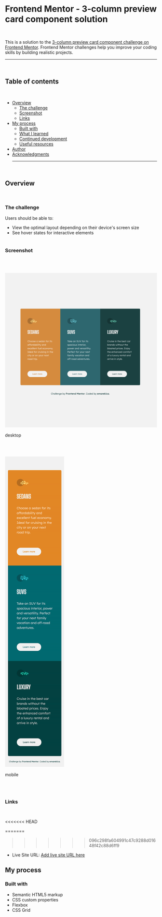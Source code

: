 # Frontend Mentor - 3-column preview card component solution

<br>

This is a solution to the [3-column preview card component challenge on Frontend Mentor](https://www.frontendmentor.io/challenges/3column-preview-card-component-pH92eAR2-). Frontend Mentor challenges help you improve your coding skills by building realistic projects.
<br><hr /><br>

## Table of contents

<br>

- [Overview](#overview)
  - [The challenge](#the-challenge)
  - [Screenshot](#screenshot)
  - [Links](#links)
- [My process](#my-process)
  - [Built with](#built-with)
  - [What I learned](#what-i-learned)
  - [Continued development](#continued-development)
  - [Useful resources](#useful-resources)
- [Author](#author)
- [Acknowledgments](#acknowledgments)
  <br><hr /><br>

## Overview

<br>

### The challenge

Users should be able to:

- View the optimal layout depending on their device's screen size
- See hover states for interactive elements
  <br><br>

### Screenshot

<br><br>

![desktop](./design/Screenshot-desktop.png)
<br>

desktop

<br><br>

![mobile](./design/Screenshot-mobile.png)
<br>

mobile

<br><br>

### Links
<br>

<<<<<<< HEAD
<br>

=======
>>>>>>> 096c298fa604991c47c9288d01648f42c88d6ff9
- Live Site URL: [Add live site URL here](https://your-live-site-url.com)

## My process

### Built with

- Semantic HTML5 markup
- CSS custom properties
- Flexbox
- CSS Grid
